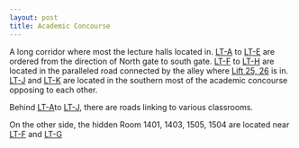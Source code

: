 ```yaml
---
layout: post
title: Academic Concourse
---
```

A long corridor where most the lecture halls located in. [LT-A]() to [LT-E]() are ordered from the direction of North gate to south gate. [LT-F]() to [LT-H]() are located in the paralleled road connected by the alley where [Lift 25, 26]() is in. [LT-J]() and [LT-K]() are located in the southern most of the academic concourse opposing to each other.

Behind [LT-A]()to [LT-J](), there are roads linking to various classrooms.

On the other side, the hidden Room 1401, 1403, 1505, 1504 are located near [LT-F]() and [LT-G]()
